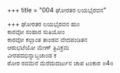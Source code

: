 +++
title = "004 ಘೋರತರ ಲಯಭೈರವನ"

+++
ಘೋರತರ ಲಯಭೈರವನ ಹುಂ  
ಕಾರವೋ ಸಂಹಾರ ಸುತಿಯೋಂ  
ಕಾರವೋ ಕಲ್ಪಾಂತ ತಾಂಡವ ವೇದಪಂಡಿತನ   
ಆರುಭಟೆಯೋ ಮೇಣ್ ತ್ರಿವಿಕ್ರಮ  
ವೀರಪದಭಿನ್ನಾಬ್ಜಜಾಂಡ ಕ  
ಠೋರ ರವಮೆನೆ ಮೆರೆದುದರ್ಜುನ ಚಾಪ ಟಂಕಾರ     ॥4॥